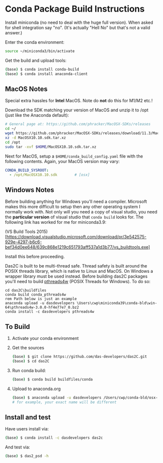 # Conda Package Build Instructions

Install miniconda (no need to deal with the huge full version).  When asked
for shell integration say "no".  (It's actually "Hell No" but that's not a
valid answer.)

Enter the conda environment:
```bash
source ~/miniconda3/bin/activate
```

Get the build and upload tools:

```bash
(base) $ conda install conda-build
(base) $ conda install anaconda-client
```

## MacOS Notes
Special extra hassles for **Intel** MacOS. Note do **not** do this for M1/M2 etc.!

Download the SDK matching your version of MacOS and unzip it to /opt 
(just like the Anaconda default):
```bash
# General page at: https://github.com/phracker/MacOSX-SDKs/releases
cd ~/
wget https://github.com/phracker/MacOSX-SDKs/releases/download/11.3/MacOSX10.13.sdk.tar.xz
xz -d MacOSX10.10.sdk.tar.xz
cd /opt
sudo tar -xvf $HOME/MacOSX10.10.sdk.tar.xz
```
Next for MacOS, setup a `$HOME/conda_build_config.yaml` file with the following contents.
Again, your MacOS version may vary:
```yaml
CONDA_BUILD_SYSROOT:
  - /opt/MacOSX10.10.sdk        # [osx]
```

## Windows Notes

Before building anything for Windows you'll need a compiler.  Microsoft makes this
more difficult to setup then any other operating system I normally work with.  Not
only will you need a copy of visual studio, you need the **particular version** of
visual studio that `conda build` looks for.  The following link has
worked for me for miniconda3.9:

(VS Build Tools 2015)[https://download.visualstudio.microsoft.com/download/pr/3e542575-929e-4297-b6c6-bef34d0ee648/639c868e1219c651793aff537a1d3b77/vs_buildtools.exe]

Install this before proceeding.

Das2C is built to be multi-thread safe.  Thread safety is built around the
POSIX threads library, which is native to Linux and MacOS.  On Windows a
wrapper library must be used instead.  Before building das2C packages you'll
need to build [pthreads4w](https://sourceforge.net/projects/pthreads4w/) 
(POSIX Threads for Windows).  To do so:

```dos
cd das2C\buildfiles
conda build conda_pthreads4w
rem Path below is just an example
anaconda upload -u dasdevelopers \Users\cwp\miniconda39\conda-bld\win-64\pthreads4w-3.0.0-hf4e77e7_0.bz2
conda install -c dasdevelopers pthreads4w
```

## To Build

1. Activate your conda environment

2. Get the sources
   ```bash
   (base) $ git clone https://github.com/das-developers/das2C.git
   (base) $ cd das2C
   ```

3. Run conda build:
   ```bash
   (base) $ conda build buildfiles/conda
   ```

4. Upload to anaconda.org
   ```bash
   (base) $ anaconda upload -u dasdevelopers /Users/cwp/conda-bld/osx-64/das2C-2.3-pre3-py38h1de35cc_0.tar.bz2
   # for example, your exact name will be different
   ```

## Install and test

Have users install via:
```bash
(base) $ conda install -c dasdevelopers das2c
```
And test via:
```bash
(base) $ das2_psd -h
```






